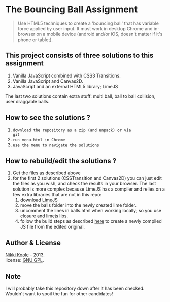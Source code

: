 The Bouncing Ball Assignment
============================

>Use HTML5 techniques to create a 'bouncing ball' that has variable force applied by user input. It must work in desktop Chrome and in-browser on a mobile device (android and/or iOS, doesn't matter if it's phone or tablet).

This project consists of three solutions to this assignment
-----------------------------------------------------------

1. Vanilla JavaScript combined with CSS3 Transitions.
2. Vanilla JavaScript and Canvas2D.
3. JavaScript and an external HTML5 library; LimeJS

The last two solutions contain extra stuff: multi ball, ball to ball collision, user draggable balls.

How to see the solutions ?
--------------------------

1. <code>download the repository as a zip (and unpack) or via git</code>
2. <code>run menu.html in Chrome</code>
3. <code>use the menu to navigate the solutions</code>


How to rebuild/edit the solutions ?
-----------------------------------
1. Get the files as described above
2. for the first 2 solutions (CSSTransition and Canvas2D) you can just edit the files as you wish, and check the results in your browser.  The last solution is more complex because LimeJS has a compiler and relies on a few extra libraries that are not in this repo:
   1. download  [LimeJS](https://github.com/digitalfruit/limejs "Title")
   2. move the balls folder into the newly created lime folder. 
   3. uncomment the lines in balls.html when working locally; so you use closure and limejs libs.
   4. follow the build steps as described [here](http://www.limejs.com/7-building "Title") to create a newly compiled JS file from the edited original.
   

Author & License
------
[Nikki Koole]("mailto:nikkikoole@gmail.com")  - 2013.  
license: [GNU GPL](http://en.wikipedia.org/wiki/GNU_General_Public_License).  

Note
----
I will probably take this repository down after it has been checked.  
Wouldn't want to spoil the fun for other candidates!

 

